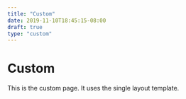 ```yaml
---
title: "Custom"
date: 2019-11-10T18:45:15-08:00
draft: true
type: "custom"
---
```


# Custom
This is the custom page. It uses the single layout template.